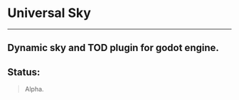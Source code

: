 # Universal Sky
------------------------------------

Dynamic sky and TOD plugin for godot engine.
------------------------------------

## Status:
> Alpha.
